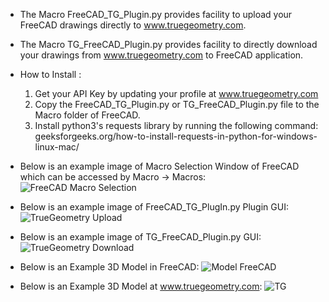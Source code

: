 * The Macro FreeCAD_TG_Plugin.py provides facility to upload your FreeCAD drawings directly to www.truegeometry.com.
* The Macro TG_FreeCAD_Plugin.py provides facility to directly download your drawings from www.truegeometry.com to FreeCAD application.

* How to Install :
     1. Get your API Key by updating your profile at www.truegeometry.com
     2. Copy the FreeCAD_TG_Plugin.py or TG_FreeCAD_Plugin.py file to the Macro folder of FreeCAD.
     3. Install python3's requests library by running the following command:
        geeksforgeeks.org/how-to-install-requests-in-python-for-windows-linux-mac/



* Below is an example image of Macro Selection Window of FreeCAD which can be accessed by Macro -> Macros:
 ![FreeCAD Macro Selection](https://user-images.githubusercontent.com/42251021/109992378-39b58900-7d31-11eb-8626-fe35a5875cc3.png)


* Below is an example image of FreeCAD_TG_PlugIn.py Plugin GUI:
 ![TrueGeometry Upload](https://user-images.githubusercontent.com/42251021/109992857-afb9f000-7d31-11eb-9ace-ee2e962cd775.png)


* Below is an example image of TG_FreeCAD_Plugin.py GUI:
 ![TrueGeometry Download](https://user-images.githubusercontent.com/42251021/109993367-38d12700-7d32-11eb-83cf-ff7f212fed55.png)


* Below is an Example 3D Model in FreeCAD:
 ![Model FreeCAD](https://user-images.githubusercontent.com/42251021/110002242-2efff180-7d3b-11eb-813e-e762a7231709.png)


* Below is an Example 3D Model at www.truegeometry.com:
 ![TG](https://user-images.githubusercontent.com/42251021/110002699-b3eb0b00-7d3b-11eb-93e8-be1f78f511ca.png)

